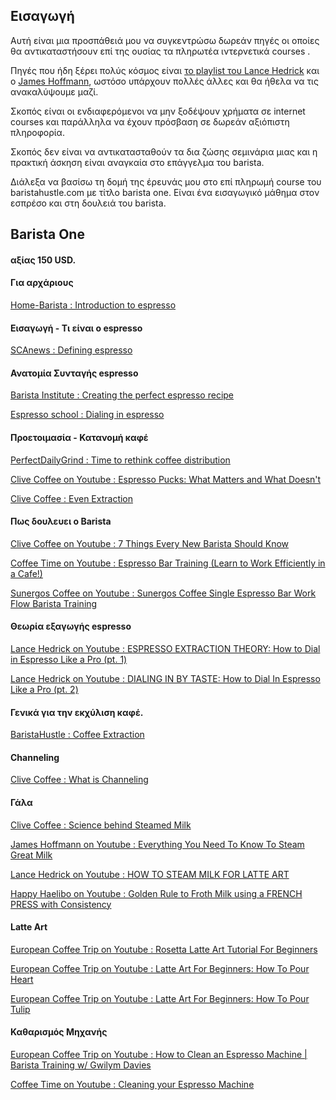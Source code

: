 ## Εισαγωγή

Αυτή είναι μια προσπάθειά μου να συγκεντρώσω δωρεάν πηγές οι οποίες θα αντικαταστήσουν επί της ουσίας τα πληρωτέα ιντερνετικά courses . 

Πηγές που ήδη ξέρει πολύς κόσμος είναι [το playlist του Lance Hedrick](https://www.youtube.com/playlist?list=PL0BqZlXENXW9f9ZHYEV7K2n57HntBC7Ed) και ο [James Hoffmann](https://www.youtube.com/channel/UCMb0O2CdPBNi-QqPk5T3gsQ), ωστόσο υπάρχουν πολλές άλλες και θα ήθελα να τις ανακαλύψουμε μαζί.

Σκοπός είναι οι ενδιαφερόμενοι να μην ξοδέψουν χρήματα σε internet courses και παράλληλα να έχουν πρόσβαση σε δωρεάν αξιόπιστη πληροφορία.

Σκοπός δεν είναι να αντικατασταθούν τα δια ζώσης σεμινάρια μιας και η πρακτική άσκηση είναι αναγκαία στο επάγγελμα του barista.

Διάλεξα να βασίσω τη δομή της έρευνάς μου στο επί πληρωμή course του baristahustle.com με τίτλο barista one. Είναι ένα εισαγωγικό μάθημα στον εσπρέσο και στη δουλειά του barista.


## Barista One
#### αξίας 150 USD.

#### Για αρχάριους
[Home-Barista : Introduction to espresso](https://www.home-barista.com/newbie-introduction-to-espresso.html)

#### Εισαγωγή - Τι είναι ο espresso
[SCAnews : Defining espresso](https://scanews.coffee/2018/02/01/defining-ever-changing-espresso-25-magazine-issue-3/)

#### Ανατομία Συνταγής espresso
[Barista Institute : Creating the perfect espresso recipe](https://www.baristainstitute.com/blog/jori-korhonen/november-2021/creating-perfect-espresso-recipe)

[Espresso school : Dialing in espresso](https://www.espressoschool.com.au/blog/dialing-in-espresso/)
#### Προετοιμασία - Κατανομή καφέ
[PerfectDailyGrind : Time to rethink coffee distribution](https://perfectdailygrind.com/2017/04/espresso-making-skills-its-time-to-rethink-coffee-distribution/)

[Clive Coffee on Youtube : Espresso Pucks: What Matters and What Doesn't](https://youtu.be/NkruKrkYxr0)

[Clive Coffee : Even Extraction](https://clivecoffee.com/blogs/learn/even-extraction-the-pursuit-of-perfection)


#### Πως δουλευει ο Barista
[Clive Coffee on Youtube : 7 Things Every New Barista Should Know](https://www.youtube.com/watch?v=4vcUiO_Hs00)

[Coffee Time on Youtube : Espresso Bar Training (Learn to Work Efficiently in a Cafe!)](https://www.youtube.com/watch?v=GDRF1opf0lA)

[Sunergos Coffee on Youtube : Sunergos Coffee Single Espresso Bar Work Flow Barista Training](https://www.youtube.com/watch?v=8mjV7uriHxU)

#### Θεωρία εξαγωγής espresso
[Lance Hedrick on Youtube : ESPRESSO EXTRACTION THEORY: How to Dial in Espresso Like a Pro (pt. 1)](https://www.youtube.com/watch?v=hihG6kaxbk8 (pt1))

[Lance Hedrick on Youtube : DIALING IN BY TASTE: How to Dial In Espresso Like a Pro (pt. 2)](https://www.youtube.com/watch?v=DFB6E_7W2c0 (pt2))

#### Γενικά για την εκχύλιση καφέ.
[BaristaHustle : Coffee Extraction](https://www.baristahustle.com/blog/coffee-extraction-and-how-to-taste-it/)

#### Channeling
[Clive Coffee : What is Channeling](https://clivecoffee.com/blogs/learn/what-is-channeling)

#### Γάλα
[Clive Coffee : Science behind Steamed Milk](https://clivecoffee.com/blogs/learn/the-science-behind-perfect-steamed-milk)

[James Hoffmann on Youtube : Everything You Need To Know To Steam Great Milk](https://www.youtube.com/watch?v=oaKRBBpA4fw)

[Lance Hedrick on Youtube : HOW TO STEAM MILK FOR LATTE ART](https://www.youtube.com/watch?v=gTC3dJvwgUI)

[Happy Haelibo on Youtube : Golden Rule to Froth Milk using a FRENCH PRESS with Consistency](https://www.youtube.com/watch?v=wFFJ-NLjNZY)
#### Latte Art
[European Coffee Trip on Youtube : Rosetta Latte Art Tutorial For Beginners](https://www.youtube.com/watch?v=E2fPJMkY0_Y)

[European Coffee Trip on Youtube : Latte Art For Beginners: How To Pour Heart](https://www.youtube.com/watch?v=SiefJJv-Qho)

[European Coffee Trip on Youtube : Latte Art For Beginners: How To Pour Tulip](https://www.youtube.com/watch?v=KqG0C5i5oGc)

#### Καθαρισμός Μηχανής
[European Coffee Trip on Youtube : How to Clean an Espresso Machine | Barista Training w/ Gwilym Davies](https://www.youtube.com/watch?v=7Kj8FY1hoMs)

[Coffee Time on Youtube : Cleaning your Espresso Machine](https://www.youtube.com/watch?v=fd03BqFWjTk)